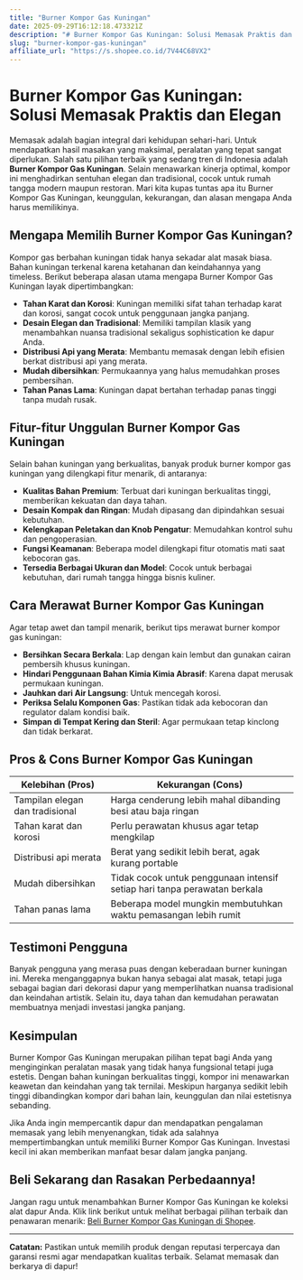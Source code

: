 ```yaml
---
title: "Burner Kompor Gas Kuningan"
date: 2025-09-29T16:12:18.473321Z
description: "# Burner Kompor Gas Kuningan: Solusi Memasak Praktis dan Elegan..."
slug: "burner-kompor-gas-kuningan"
affiliate_url: "https://s.shopee.co.id/7V44C68VX2"
---
```

# Burner Kompor Gas Kuningan: Solusi Memasak Praktis dan Elegan

Memasak adalah bagian integral dari kehidupan sehari-hari. Untuk mendapatkan hasil masakan yang maksimal, peralatan yang tepat sangat diperlukan. Salah satu pilihan terbaik yang sedang tren di Indonesia adalah **Burner Kompor Gas Kuningan**. Selain menawarkan kinerja optimal, kompor ini menghadirkan sentuhan elegan dan tradisional, cocok untuk rumah tangga modern maupun restoran. Mari kita kupas tuntas apa itu Burner Kompor Gas Kuningan, keunggulan, kekurangan, dan alasan mengapa Anda harus memilikinya.

## Mengapa Memilih Burner Kompor Gas Kuningan?

Kompor gas berbahan kuningan tidak hanya sekadar alat masak biasa. Bahan kuningan terkenal karena ketahanan dan keindahannya yang timeless. Berikut beberapa alasan utama mengapa Burner Kompor Gas Kuningan layak dipertimbangkan:

- **Tahan Karat dan Korosi**: Kuningan memiliki sifat tahan terhadap karat dan korosi, sangat cocok untuk penggunaan jangka panjang.
- **Desain Elegan dan Tradisional**: Memiliki tampilan klasik yang menambahkan nuansa tradisional sekaligus sophistication ke dapur Anda.
- **Distribusi Api yang Merata**: Membantu memasak dengan lebih efisien berkat distribusi api yang merata.
- **Mudah dibersihkan**: Permukaannya yang halus memudahkan proses pembersihan.
- **Tahan Panas Lama**: Kuningan dapat bertahan terhadap panas tinggi tanpa mudah rusak.

## Fitur-fitur Unggulan Burner Kompor Gas Kuningan

Selain bahan kuningan yang berkualitas, banyak produk burner kompor gas kuningan yang dilengkapi fitur menarik, di antaranya:

- **Kualitas Bahan Premium**: Terbuat dari kuningan berkualitas tinggi, memberikan kekuatan dan daya tahan.
- **Desain Kompak dan Ringan**: Mudah dipasang dan dipindahkan sesuai kebutuhan.
- **Kelengkapan Peletakan dan Knob Pengatur**: Memudahkan kontrol suhu dan pengoperasian.
- **Fungsi Keamanan**: Beberapa model dilengkapi fitur otomatis mati saat kebocoran gas.
- **Tersedia Berbagai Ukuran dan Model**: Cocok untuk berbagai kebutuhan, dari rumah tangga hingga bisnis kuliner.

## Cara Merawat Burner Kompor Gas Kuningan

Agar tetap awet dan tampil menarik, berikut tips merawat burner kompor gas kuningan:

- **Bersihkan Secara Berkala**: Lap dengan kain lembut dan gunakan cairan pembersih khusus kuningan.
- **Hindari Penggunaan Bahan Kimia Kimia Abrasif**: Karena dapat merusak permukaan kuningan.
- **Jauhkan dari Air Langsung**: Untuk mencegah korosi.
- **Periksa Selalu Komponen Gas**: Pastikan tidak ada kebocoran dan regulator dalam kondisi baik.
- **Simpan di Tempat Kering dan Steril**: Agar permukaan tetap kinclong dan tidak berkarat.

## Pros & Cons Burner Kompor Gas Kuningan

| Kelebihan (Pros)                                | Kekurangan (Cons)                            |
|-----------------------------------------------|--------------------------------------------|
| Tampilan elegan dan tradisional             | Harga cenderung lebih mahal dibanding besi atau baja ringan |
| Tahan karat dan korosi                     | Perlu perawatan khusus agar tetap mengkilap |
| Distribusi api merata                      | Berat yang sedikit lebih berat, agak kurang portable |
| Mudah dibersihkan                          | Tidak cocok untuk penggunaan intensif setiap hari tanpa perawatan berkala |
| Tahan panas lama                          | Beberapa model mungkin membutuhkan waktu pemasangan lebih rumit |

## Testimoni Pengguna

Banyak pengguna yang merasa puas dengan keberadaan burner kuningan ini. Mereka menganggapnya bukan hanya sebagai alat masak, tetapi juga sebagai bagian dari dekorasi dapur yang memperlihatkan nuansa tradisional dan keindahan artistik. Selain itu, daya tahan dan kemudahan perawatan membuatnya menjadi investasi jangka panjang.

## Kesimpulan

Burner Kompor Gas Kuningan merupakan pilihan tepat bagi Anda yang menginginkan peralatan masak yang tidak hanya fungsional tetapi juga estetis. Dengan bahan kuningan berkualitas tinggi, kompor ini menawarkan keawetan dan keindahan yang tak ternilai. Meskipun harganya sedikit lebih tinggi dibandingkan kompor dari bahan lain, keunggulan dan nilai estetisnya sebanding.

Jika Anda ingin mempercantik dapur dan mendapatkan pengalaman memasak yang lebih menyenangkan, tidak ada salahnya mempertimbangkan untuk memiliki Burner Kompor Gas Kuningan. Investasi kecil ini akan memberikan manfaat besar dalam jangka panjang.

## Beli Sekarang dan Rasakan Perbedaannya!

Jangan ragu untuk menambahkan Burner Kompor Gas Kuningan ke koleksi alat dapur Anda. Klik link berikut untuk melihat berbagai pilihan terbaik dan penawaran menarik: [Beli Burner Kompor Gas Kuningan di Shopee](https://s.shopee.co.id/7V44C68VX2).

---

**Catatan:** Pastikan untuk memilih produk dengan reputasi terpercaya dan garansi resmi agar mendapatkan kualitas terbaik. Selamat memasak dan berkarya di dapur!